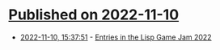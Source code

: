 # [Published on 2022-11-10](index.md)

* [2022-11-10, 15:37:51](https://lobste.rs/s/fniffh/entries_lisp_game_jam_2022) - [Entries in the Lisp Game Jam 2022](https://itch.io/jam/lisp-game-jam-2022/results)
